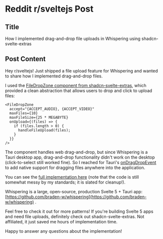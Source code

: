 # Reddit r/sveltejs Post

## Title

How I implemented drag-and-drop file uploads in Whispering using shadcn-svelte-extras

## Post Content

Hey r/sveltejs! Just shipped a file upload feature for Whispering and wanted to share how I implemented drag-and-drop files.

I used the [FileDropZone component from shadcn-svelte-extras](https://www.shadcn-svelte-extras.com/components/file-drop-zone), which provided a clean abstraction that allows users to drop and click to upload files:

```svelte
<FileDropZone
  accept="{ACCEPT_AUDIO}, {ACCEPT_VIDEO}"
  maxFiles={10}
  maxFileSize={25 * MEGABYTE}
  onUpload={(files) => {
    if (files.length > 0) {
      handleFileUpload(files);
    }
  }}
/>
```

The component handles web drag-and-drop, but since Whispering is a Tauri desktop app, drag-and-drop functionality didn't work on the desktop (click-to-select still worked fine). So I reached for Tauri's [onDragDropEvent](https://tauri.app/reference/javascript/api/namespacewebviewwindow/#ondragdropevent) to add native support for dragging files anywhere into the application.

You can see the [full implementation here](https://github.com/braden-w/whispering/blob/50c15b65dd4667d968bda726e4664310339c4980/apps/whispering/src/routes/+page.svelte#L122) (note that the code is still somewhat messy by my standards; it is slated for cleanup!).

Whispering is a large, open-source, production Svelte 5 + Tauri app: [https://github.com/braden-w/whispering](https://github.com/braden-w/whispering) .

Feel free to check it out for more patterns! If you're building Svelte 5 apps and need file uploads, definitely check out shadcn-svelte-extras. Not affiliated, it just saved me hours of implementation time.

Happy to answer any questions about the implementation!
